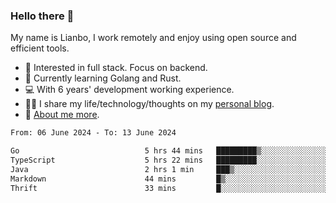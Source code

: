 ### Hello there 👋

My name is Lianbo, I work remotely and enjoy using open source and efficient tools.

- 🔭 Interested in full stack. Focus on backend.
- 🌱 Currently learning Golang and Rust.
- 💻 With 6 years' development working experience.
- ✍🏻 I share my life/technology/thoughts on my [personal blog](https://godruoyi.com).
- 👒 [About me more](https://godruoyi.com/posts/about-godruoyi).

<!--START_SECTION:waka-->

```txt
From: 06 June 2024 - To: 13 June 2024

Go                            5 hrs 44 mins   █████████▒░░░░░░░░░░░░░░░   37.83 %
TypeScript                    5 hrs 22 mins   █████████░░░░░░░░░░░░░░░░   35.45 %
Java                          2 hrs 1 min     ███▒░░░░░░░░░░░░░░░░░░░░░   13.36 %
Markdown                      44 mins         █▒░░░░░░░░░░░░░░░░░░░░░░░   04.89 %
Thrift                        33 mins         █░░░░░░░░░░░░░░░░░░░░░░░░   03.63 %
```

<!--END_SECTION:waka-->
